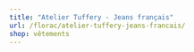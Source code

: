 ```yaml
---
title: "Atelier Tuffery - Jeans français"
url: /florac/atelier-tuffery-jeans-francais/
shop: vêtements
---
```

